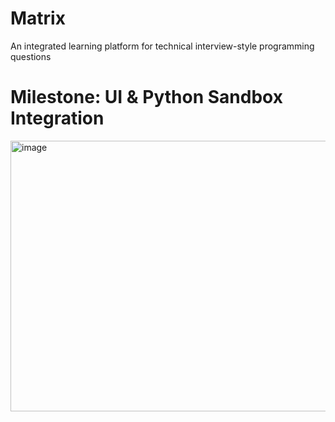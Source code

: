 # Matrix
An integrated learning platform for technical interview-style programming questions
# Milestone: UI & Python Sandbox Integration

<img width="956" height="433" alt="image" src="https://github.com/user-attachments/assets/e9792303-0604-4e77-b8a4-11c994256e8f" />
